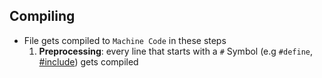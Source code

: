 ## Compiling

- File gets compiled to `Machine Code` in these steps
	1. **Preprocessing**: every line that starts with a `#` Symbol (e.g `#define`, [#include](libraries.md)) gets compiled